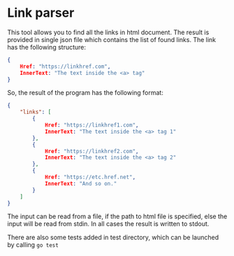# Link parser

This tool allows you to find all the links in html document. The result is provided in single json file which contains the list of found links. The link has the following structure:

```json
{
    Href: "https://linkhref.com",
    InnerText: "The text inside the <a> tag"
}
```
So, the result of the program has the following format:
```json
{
    "links": [
        {
            Href: "https://linkhref1.com",
            InnerText: "The text inside the <a> tag 1"
        },
        {
            Href: "https://linkhref2.com",
            InnerText: "The text inside the <a> tag 2"
        },
        {
            Href: "https://etc.href.net",
            InnerText: "And so on."
        }
    ]
}
```

The input can be read from a file, if the path to html file is specified, else the input will be read from stdin. In all cases the result is written to stdout.

There are also some tests added in test directory, which can be launched by calling ```go test```
